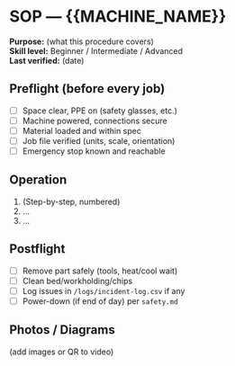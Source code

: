 # SOP — {{MACHINE_NAME}}

**Purpose:** (what this procedure covers)  
**Skill level:** Beginner / Intermediate / Advanced  
**Last verified:** (date)

## Preflight (before every job)
- [ ] Space clear, PPE on (safety glasses, etc.)
- [ ] Machine powered, connections secure
- [ ] Material loaded and within spec
- [ ] Job file verified (units, scale, orientation)
- [ ] Emergency stop known and reachable

## Operation
1. (Step-by-step, numbered)
2. ...
3. ...

## Postflight
- [ ] Remove part safely (tools, heat/cool wait)
- [ ] Clean bed/workholding/chips
- [ ] Log issues in `/logs/incident-log.csv` if any
- [ ] Power-down (if end of day) per `safety.md`

## Photos / Diagrams
(add images or QR to video)

